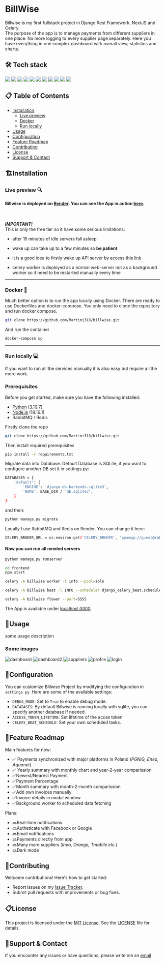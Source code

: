# BillWise

Billwise is my first fullstack project in Django Rest Framework, NextJS and Celery.  
The purpose of the app is to manage payments from different suppliers in one place. No more logging to every supplier page separately. Here you have everything in one complex dashboard with overall view, statistics and charts.

## 🛠️ Tech stack

<img src="https://img.shields.io/badge/Python-FFD43B?style=for-the-badge&logo=python&logoColor=blue">
<img src="https://img.shields.io/badge/Django-092E20?style=for-the-badge&logo=django&logoColor=green">
<img src="https://img.shields.io/badge/django%20rest-ff1709?style=for-the-badge&logo=django&logoColor=white">
<img src="https://img.shields.io/badge/JavaScript-323330?style=for-the-badge&logo=javascript&logoColor=F7DF1E">
<img src="https://img.shields.io/badge/next%20js-000000?style=for-the-badge&logo=nextdotjs&logoColor=white">
<img src="https://img.shields.io/badge/Material%20UI-007FFF?style=for-the-badge&logo=mui&logoColor=white">
<img src="https://img.shields.io/badge/PostgreSQL-316192?style=for-the-badge&logo=postgresql&logoColor=white">
<img src="https://img.shields.io/badge/rabbitmq-%23FF6600.svg?&style=for-the-badge&logo=rabbitmq&logoColor=white">
<img src="https://img.shields.io/badge/redis-%23DD0031.svg?&style=for-the-badge&logo=redis&logoColor=white">
<img src="https://img.shields.io/badge/axios-671ddf?&style=for-the-badge&logo=axios&logoColor=white">
<img src="https://img.shields.io/badge/Docker-2CA5E0?style=for-the-badge&logo=docker&logoColor=white">

## 📋 Table of Contents

- [Installation](#🏗️installation)
  - [Live preview](#live-preview-🔍)
  - [Docker](#docker-🐋)
  - [Run locally](#run-locally-💻)
- [Usage](#🚀usage)
- [Configuration](#🔧configuration)
- [Feature Roadmap](#📒feature-roadmap)
- [Contributing](#👥contributing)
- [License](#📋license)
- [Support & Contact](#📨support--contact)

## 🏗️Installation

### Live preview 🔍

#### Billwise is deployed on [Render](https://render.com/). You can see the App in action [here](https://bill-wise.onrender.com).  
<br>

***IMPORTANT!***  
This is only the free tier so it have some serious limitations:  

- after 15 minutes of idle servers fall asleep

- wake up can take up to a few minutes so **be patient**

- it is a good idea to firstly wake up API server by access this [link](https://billwise-api-qkpt.onrender.com/admin)

- celery worker is deployed as a normal web-server not as a background worker so it need to be restarted manually every time

---

### Docker 🐋

Much better option is to run the app locally using Docker. There are ready to use Dockerfiles and docker-compose. You only need to clone the repository and run docker compose.

```bash
git clone https://github.com/Martini310/billwise.git
```

And run the container

```bash
docker-compose up
```

---

### Run locally 💻

If you want to run all the services manually it is also easy but require a little more work.

### Prerequisites

Before you get started, make sure you have the following installed:

- [Python](https://www.python.org/downloads/) (3.10.7)
- [Node.js](https://nodejs.org/) (18.16.1)
- RabbitMQ / Redis

Firstly clone the repo

```bash
git clone https://github.com/Martini310/billwise.git
```

Then install required prerequisites

```bash
pip install -r requirements.txt
```

Migrate data into Database. Default Database is SQLite, if you want to configure another DB set it in settings.py:
```bash
DATABASES = {
    'default': {
        'ENGINE': 'django.db.backends.sqlite3',
        'NAME': BASE_DIR / 'db.sqlite3',
    }
}
```
and then:
```bash
python manage.py migrate
```

Locally I use RabbitMQ and Redis on Render. You can change it here:
```bash
CELERY_BROKER_URL = os.environ.get('CELERY_BROKER', 'pyamqp://guest@rabbitmq:5672//')
```

#### Now you can run all needed servers

```bash
python manage.py runserver
```

```bash
cd frontend
npm start
```

```bash
celery -A billwise worker -l info --pool=solo
```

```bash
celery -A billwise beat -l INFO --scheduler django_celery_beat.schedulers:DatabaseScheduler
```

```bash
celery -A billwise flower --port=5555   
```

The App is available under [localhost:3000](localhost:3000)

## 🚀Usage

some usage description

### Some images

![dashboard](https://github.com/Martini310/billwise/assets/108935246/2408401e-a045-4c97-bd77-6476fff6549d)
![dashboard2](https://github.com/Martini310/billwise/assets/108935246/cc41c1de-3bcf-4a10-9502-9393d7821f40)
![suppliers](https://github.com/Martini310/billwise/assets/108935246/f28ffd0e-6a2f-4f26-a729-153c41a97064)
![profile](https://github.com/Martini310/billwise/assets/108935246/94490e2b-c23c-493c-aa90-907870fca099)
![login](https://github.com/Martini310/billwise/assets/108935246/633fc1d2-5436-4fde-9d6d-48d3dd0f77c1)


## 🔧Configuration

You can customize Billwise Project by modifying the configuration in `settings.py`. Here are some of the available settings:

- `DEBUG_MODE`: Set to `True` to enable debug mode.
- `DATABASES`: By default Billwise is running locally with sqlite, you can specify another database if needed.
- `ACCESS_TOKEN_LIFETIME`: Set lifetime of the acces token
- `CELERY_BEAT_SCHEDULE`: Set your own scheduled tasks.

## 📒Feature Roadmap

Main features for now:

- :white_check_mark: Payments synchronized with major platforms in Poland (*PGNiG, Enea, Aquanet*)
- :white_check_mark: Yearly summary with monthly chart and year-2-year comparission
- :white_check_mark:Newest/Nearest Payment
- :white_check_mark:Payment Percentage
- :white_check_mark:Month summary with month-2-month comparission
- :white_check_mark:Add own invoices manually
- :white_check_mark:Invoice details in modal window
- :white_check_mark:Background  worker to scheduled data fetching

Plans:

- :soon:Real-time notifications
- :soon:Autheticate with Facebook or Google
- :soon:Email notifications
- :soon:Payments directly from app
- :soon:Many more suppliers (*Inea, Orange, Tmobile etc.*)
- :soon:Dark mode

## 👥Contributing

Welcome contributions! Here's how to get started:

- Report issues on my [Issue Tracker](https://github.com/Martini310/billwise/issues).
- Submit pull requests with improvements or bug fixes.

## 📋License

This project is licensed under the [MIT License](LICENSE). See the [LICENSE](LICENSE) file for details.

## 📨Support & Contact

If you encounter any issues or have questions, please write me an  [email](mailto:maritn.brzezinski@wp.eu)
